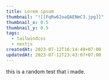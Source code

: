 ```yaml
---
title: Lorem ipsum
thumbnail: "![[FqRw62oaQAENmC3.jpg]]"
thumbnail_x: 0.5
thumbnail_y: 0.5
tags:
  - tailwindcss
  - nextjs
createdAt: 2023-07-12T16:14:49+07:00
updatedAt: 2023-07-12T23:43:07+07:00
---
```

this is a random test that i made.